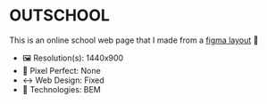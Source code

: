 # OUTSCHOOL

This is an online school web page that I made from a [figma layout](https://www.figma.com/community/file/1190190345547687730) 🧐

- 🖼 Resolution(s): 1440x900
- 💠 Pixel Perfect: None
- ↔️ Web Design: Fixed
- 🔮 Technologies: BEM
